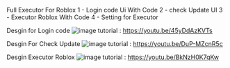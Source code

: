 Full Executor For Roblox 
1 - Login code Ui With Code
2 - check Update UI
3 - Executor Roblox With Code
4 - Setting for Executor

Desgin for Login code
![image](https://github.com/user-attachments/assets/cc033244-5562-463f-809e-7b0a55751dc1)
tutorial : https://youtu.be/45yDdAzKVTs



Desgin For Check Update 
![image](https://github.com/user-attachments/assets/ff1de5c9-e3e3-4954-b111-addccab38cc3)
tutorial : https://youtu.be/DuP-MZcnR5c




Desgin Executor Roblox 
![image](https://github.com/user-attachments/assets/153339b0-b020-4d6c-b94d-a4e607f34c57)
tutorial : https://youtu.be/BkNzH0K7qKw
